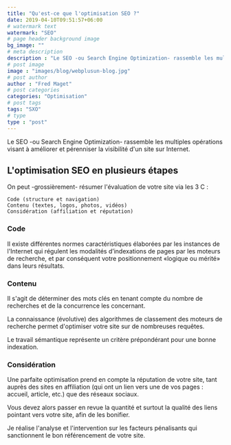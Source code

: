 ```yaml
---
title: "Qu'est-ce que l'optimisation SEO ?"
date: 2019-04-10T09:51:57+06:00
# watermark text
watermark: "SEO"
# page header background image
bg_image: ""
# meta description
description : "Le SEO -ou Search Engine Optimization- rassemble les multiples opérations visant à améliorer et pérenniser la visibilité d'un site sur Internet."
# post image
image : "images/blog/webplusun-blog.jpg"
# post author
author : "Fred Maget"
# post categories
categories: "Optimisation"
# post tags
tags: "SXO"
# type
type : "post"
---
```


Le SEO -ou Search Engine Optimization- rassemble les multiples opérations visant à améliorer et pérenniser la visibilité d'un site sur Internet.

## L'optimisation SEO en plusieurs étapes

On peut -grossièrement- résumer l'évaluation de votre site via les 3 C :

    Code (structure et navigation)
    Contenu (textes, logos, photos, vidéos)
    Considération (affiliation et réputation)

### Code

Il existe différentes normes caractéristiques élaborées par les instances de l'Internet qui régulent les modalités d’indexations de pages par les moteurs de recherche, et par conséquent votre positionnement «logique ou mérité» dans leurs résultats.

### Contenu

Il s'agit de déterminer des mots clés en tenant compte du nombre de recherches et de la concurrence les concernant.

La connaissance (évolutive) des algorithmes de classement des moteurs de recherche permet d'optimiser votre site sur de nombreuses requêtes.

Le travail sémantique représente un critère prépondérant pour une bonne indexation.

### Considération

Une parfaite optimisation prend en compte la réputation de votre site, tant auprès des sites en affiliation (qui ont un lien vers une de vos pages : accueil, article, etc.) que des réseaux sociaux.

Vous devez alors passer en revue la quantité et surtout la qualité des liens pointant vers votre site, afin de les bonifier.

Je réalise l'analyse et l'intervention sur les facteurs pénalisants qui sanctionnent le bon référencement de votre site.
